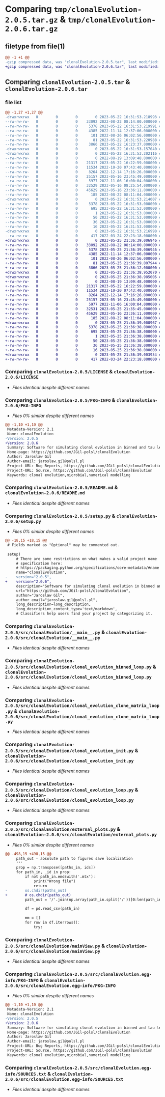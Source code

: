 # Comparing `tmp/clonalEvolution-2.0.5.tar.gz` & `tmp/clonalEvolution-2.0.6.tar.gz`

## filetype from file(1)

```diff
@@ -1 +1 @@
-gzip compressed data, was "clonalEvolution-2.0.5.tar", last modified: Mon May 22 16:31:53 2023, max compression
+gzip compressed data, was "clonalEvolution-2.0.6.tar", last modified: Thu May 25 21:36:39 2023, max compression
```

## Comparing `clonalEvolution-2.0.5.tar` & `clonalEvolution-2.0.6.tar`

### file list

```diff
@@ -1,27 +1,27 @@
-drwxrwxrwx   0        0        0        0 2023-05-22 16:31:53.218993 clonalEvolution-2.0.5/
--rw-rw-rw-   0        0        0    33092 2022-08-22 08:14:00.000000 clonalEvolution-2.0.5/LICENSE
--rw-rw-rw-   0        0        0     5378 2023-05-22 16:31:53.219991 clonalEvolution-2.0.5/PKG-INFO
--rw-rw-rw-   0        0        0     4385 2022-11-14 12:37:06.000000 clonalEvolution-2.0.5/README.md
--rw-rw-rw-   0        0        0      101 2022-08-26 06:02:56.000000 clonalEvolution-2.0.5/pyproject.toml
--rw-rw-rw-   0        0        0       81 2023-05-22 16:31:53.220988 clonalEvolution-2.0.5/setup.cfg
--rw-rw-rw-   0        0        0     3866 2023-05-22 16:23:37.000000 clonalEvolution-2.0.5/setup.py
-drwxrwxrwx   0        0        0        0 2023-05-22 16:31:53.157040 clonalEvolution-2.0.5/src/
-drwxrwxrwx   0        0        0        0 2023-05-22 16:31:53.202116 clonalEvolution-2.0.5/src/clonalEvolution/
--rw-rw-rw-   0        0        0        0 2022-08-19 13:09:48.000000 clonalEvolution-2.0.5/src/clonalEvolution/__init__.py
--rw-rw-rw-   0        0        0    21317 2023-05-22 16:22:59.000000 clonalEvolution-2.0.5/src/clonalEvolution/__main__.py
--rw-rw-rw-   0        0        0    11534 2022-10-20 07:43:40.000000 clonalEvolution-2.0.5/src/clonalEvolution/clonal_evolution_binned_loop.py
--rw-rw-rw-   0        0        0     8264 2022-12-14 17:16:26.000000 clonalEvolution-2.0.5/src/clonalEvolution/clonal_evolution_clone_matrix_loop.py
--rw-rw-rw-   0        0        0    25157 2023-05-16 23:45:49.000000 clonalEvolution-2.0.5/src/clonalEvolution/clonal_evolution_init.py
--rw-rw-rw-   0        0        0     5977 2022-11-06 16:00:04.000000 clonalEvolution-2.0.5/src/clonalEvolution/clonal_evolution_loop.py
--rw-rw-rw-   0        0        0    32529 2023-05-16 08:25:54.000000 clonalEvolution-2.0.5/src/clonalEvolution/external_plots.py
--rw-rw-rw-   0        0        0    45629 2023-05-16 23:36:11.000000 clonalEvolution-2.0.5/src/clonalEvolution/mainView.py
--rw-rw-rw-   0        0        0      185 2022-08-22 08:11:04.000000 clonalEvolution-2.0.5/src/clonalEvolution/wmean.py
-drwxrwxrwx   0        0        0        0 2023-05-22 16:31:53.214007 clonalEvolution-2.0.5/src/clonalEvolution.egg-info/
--rw-rw-rw-   0        0        0     5378 2023-05-22 16:31:53.000000 clonalEvolution-2.0.5/src/clonalEvolution.egg-info/PKG-INFO
--rw-rw-rw-   0        0        0      695 2023-05-22 16:31:53.000000 clonalEvolution-2.0.5/src/clonalEvolution.egg-info/SOURCES.txt
--rw-rw-rw-   0        0        0        1 2023-05-22 16:31:53.000000 clonalEvolution-2.0.5/src/clonalEvolution.egg-info/dependency_links.txt
--rw-rw-rw-   0        0        0       50 2023-05-22 16:31:53.000000 clonalEvolution-2.0.5/src/clonalEvolution.egg-info/entry_points.txt
--rw-rw-rw-   0        0        0       36 2023-05-22 16:31:53.000000 clonalEvolution-2.0.5/src/clonalEvolution.egg-info/requires.txt
--rw-rw-rw-   0        0        0       16 2023-05-22 16:31:53.000000 clonalEvolution-2.0.5/src/clonalEvolution.egg-info/top_level.txt
-drwxrwxrwx   0        0        0        0 2023-05-22 16:31:53.216998 clonalEvolution-2.0.5/tests/
--rw-rw-rw-   0        0        0      417 2022-03-24 22:23:18.000000 clonalEvolution-2.0.5/tests/test_simple.py
+drwxrwxrwx   0        0        0        0 2023-05-25 21:36:39.006946 clonalEvolution-2.0.6/
+-rw-rw-rw-   0        0        0    33092 2022-08-22 08:14:00.000000 clonalEvolution-2.0.6/LICENSE
+-rw-rw-rw-   0        0        0     5378 2023-05-25 21:36:39.006946 clonalEvolution-2.0.6/PKG-INFO
+-rw-rw-rw-   0        0        0     4385 2022-11-14 12:37:06.000000 clonalEvolution-2.0.6/README.md
+-rw-rw-rw-   0        0        0      101 2022-08-26 06:02:56.000000 clonalEvolution-2.0.6/pyproject.toml
+-rw-rw-rw-   0        0        0       81 2023-05-25 21:36:39.007944 clonalEvolution-2.0.6/setup.cfg
+-rw-rw-rw-   0        0        0     3866 2023-05-25 21:36:12.000000 clonalEvolution-2.0.6/setup.py
+drwxrwxrwx   0        0        0        0 2023-05-25 21:36:38.952070 clonalEvolution-2.0.6/src/
+drwxrwxrwx   0        0        0        0 2023-05-25 21:36:38.985005 clonalEvolution-2.0.6/src/clonalEvolution/
+-rw-rw-rw-   0        0        0        0 2022-08-19 13:09:48.000000 clonalEvolution-2.0.6/src/clonalEvolution/__init__.py
+-rw-rw-rw-   0        0        0    21317 2023-05-22 16:22:59.000000 clonalEvolution-2.0.6/src/clonalEvolution/__main__.py
+-rw-rw-rw-   0        0        0    11534 2022-10-20 07:43:40.000000 clonalEvolution-2.0.6/src/clonalEvolution/clonal_evolution_binned_loop.py
+-rw-rw-rw-   0        0        0     8264 2022-12-14 17:16:26.000000 clonalEvolution-2.0.6/src/clonalEvolution/clonal_evolution_clone_matrix_loop.py
+-rw-rw-rw-   0        0        0    25157 2023-05-16 23:45:49.000000 clonalEvolution-2.0.6/src/clonalEvolution/clonal_evolution_init.py
+-rw-rw-rw-   0        0        0     5977 2022-11-06 16:00:04.000000 clonalEvolution-2.0.6/src/clonalEvolution/clonal_evolution_loop.py
+-rw-rw-rw-   0        0        0    32531 2023-05-25 21:35:45.000000 clonalEvolution-2.0.6/src/clonalEvolution/external_plots.py
+-rw-rw-rw-   0        0        0    45629 2023-05-16 23:36:11.000000 clonalEvolution-2.0.6/src/clonalEvolution/mainView.py
+-rw-rw-rw-   0        0        0      185 2022-08-22 08:11:04.000000 clonalEvolution-2.0.6/src/clonalEvolution/wmean.py
+drwxrwxrwx   0        0        0        0 2023-05-25 21:36:39.000967 clonalEvolution-2.0.6/src/clonalEvolution.egg-info/
+-rw-rw-rw-   0        0        0     5378 2023-05-25 21:36:38.000000 clonalEvolution-2.0.6/src/clonalEvolution.egg-info/PKG-INFO
+-rw-rw-rw-   0        0        0      695 2023-05-25 21:36:38.000000 clonalEvolution-2.0.6/src/clonalEvolution.egg-info/SOURCES.txt
+-rw-rw-rw-   0        0        0        1 2023-05-25 21:36:38.000000 clonalEvolution-2.0.6/src/clonalEvolution.egg-info/dependency_links.txt
+-rw-rw-rw-   0        0        0       50 2023-05-25 21:36:38.000000 clonalEvolution-2.0.6/src/clonalEvolution.egg-info/entry_points.txt
+-rw-rw-rw-   0        0        0       36 2023-05-25 21:36:38.000000 clonalEvolution-2.0.6/src/clonalEvolution.egg-info/requires.txt
+-rw-rw-rw-   0        0        0       16 2023-05-25 21:36:38.000000 clonalEvolution-2.0.6/src/clonalEvolution.egg-info/top_level.txt
+drwxrwxrwx   0        0        0        0 2023-05-25 21:36:39.003954 clonalEvolution-2.0.6/tests/
+-rw-rw-rw-   0        0        0      417 2022-03-24 22:23:18.000000 clonalEvolution-2.0.6/tests/test_simple.py
```

### Comparing `clonalEvolution-2.0.5/LICENSE` & `clonalEvolution-2.0.6/LICENSE`

 * *Files identical despite different names*

### Comparing `clonalEvolution-2.0.5/PKG-INFO` & `clonalEvolution-2.0.6/PKG-INFO`

 * *Files 0% similar despite different names*

```diff
@@ -1,10 +1,10 @@
 Metadata-Version: 2.1
 Name: clonalEvolution
-Version: 2.0.5
+Version: 2.0.6
 Summary: Software for simulating clonal evolution in binned and tau leap version.
 Home-page: https://github.com/JGil-polsl/clonalEvolution
 Author: Jaroslaw Gil
 Author-email: jaroslaw.gil@polsl.pl
 Project-URL: Bug Reports, https://github.com/JGil-polsl/clonalEvolution/issues
 Project-URL: Source, https://github.com/JGil-polsl/clonalEvolution
 Keywords: clonal evolution,microbial,numerical modelling
```

### Comparing `clonalEvolution-2.0.5/README.md` & `clonalEvolution-2.0.6/README.md`

 * *Files identical despite different names*

### Comparing `clonalEvolution-2.0.5/setup.py` & `clonalEvolution-2.0.6/setup.py`

 * *Files 0% similar despite different names*

```diff
@@ -18,15 +18,15 @@
 # Fields marked as "Optional" may be commented out.
 
 setup(
     # There are some restrictions on what makes a valid project name
     # specification here:
     # https://packaging.python.org/specifications/core-metadata/#name
     name="clonalEvolution", 
-    version="2.0.5",
+    version="2.0.6",
     description="Software for simulating clonal evolution in binned and tau leap version.",
     url="https://github.com/JGil-polsl/clonalEvolution",
     author="Jaroslaw Gil",  
     author_email="jaroslaw.gil@polsl.pl",
     long_description=long_description,
     long_description_content_type='text/markdown',
     # Classifiers help users find your project by categorizing it.
```

### Comparing `clonalEvolution-2.0.5/src/clonalEvolution/__main__.py` & `clonalEvolution-2.0.6/src/clonalEvolution/__main__.py`

 * *Files identical despite different names*

### Comparing `clonalEvolution-2.0.5/src/clonalEvolution/clonal_evolution_binned_loop.py` & `clonalEvolution-2.0.6/src/clonalEvolution/clonal_evolution_binned_loop.py`

 * *Files identical despite different names*

### Comparing `clonalEvolution-2.0.5/src/clonalEvolution/clonal_evolution_clone_matrix_loop.py` & `clonalEvolution-2.0.6/src/clonalEvolution/clonal_evolution_clone_matrix_loop.py`

 * *Files identical despite different names*

### Comparing `clonalEvolution-2.0.5/src/clonalEvolution/clonal_evolution_init.py` & `clonalEvolution-2.0.6/src/clonalEvolution/clonal_evolution_init.py`

 * *Files identical despite different names*

### Comparing `clonalEvolution-2.0.5/src/clonalEvolution/clonal_evolution_loop.py` & `clonalEvolution-2.0.6/src/clonalEvolution/clonal_evolution_loop.py`

 * *Files identical despite different names*

### Comparing `clonalEvolution-2.0.5/src/clonalEvolution/external_plots.py` & `clonalEvolution-2.0.6/src/clonalEvolution/external_plots.py`

 * *Files 0% similar despite different names*

```diff
@@ -498,15 +498,15 @@
     path_out - absolute path to figures save localization
     '''
     prop = np.transpose([paths_in, ids])
     for path_in, _id in prop:    
         if not path_in.endswith('.mtx'):
             print("Wrong file")
             return
-        os.chdir(paths_out)
+        # os.chdir(paths_out)
         path_out = '/'.join(np.array(path_in.split('/'))[0:len(path_in.split('/'))-1]) + '/Figures/' + _id +'/'
     
         df = pd.read_csv(path_in)
         
         mm = []
         for row in df.iterrows():
             try:
```

### Comparing `clonalEvolution-2.0.5/src/clonalEvolution/mainView.py` & `clonalEvolution-2.0.6/src/clonalEvolution/mainView.py`

 * *Files identical despite different names*

### Comparing `clonalEvolution-2.0.5/src/clonalEvolution.egg-info/PKG-INFO` & `clonalEvolution-2.0.6/src/clonalEvolution.egg-info/PKG-INFO`

 * *Files 0% similar despite different names*

```diff
@@ -1,10 +1,10 @@
 Metadata-Version: 2.1
 Name: clonalEvolution
-Version: 2.0.5
+Version: 2.0.6
 Summary: Software for simulating clonal evolution in binned and tau leap version.
 Home-page: https://github.com/JGil-polsl/clonalEvolution
 Author: Jaroslaw Gil
 Author-email: jaroslaw.gil@polsl.pl
 Project-URL: Bug Reports, https://github.com/JGil-polsl/clonalEvolution/issues
 Project-URL: Source, https://github.com/JGil-polsl/clonalEvolution
 Keywords: clonal evolution,microbial,numerical modelling
```

### Comparing `clonalEvolution-2.0.5/src/clonalEvolution.egg-info/SOURCES.txt` & `clonalEvolution-2.0.6/src/clonalEvolution.egg-info/SOURCES.txt`

 * *Files identical despite different names*

